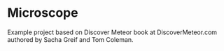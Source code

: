 Microscope
==========

Example project based on Discover Meteor book at DiscoverMeteor.com authored by Sacha Greif and Tom Coleman.
